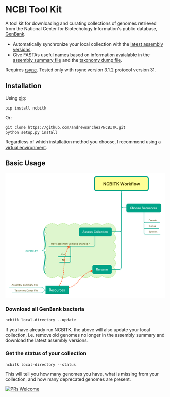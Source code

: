 # NCBI Tool Kit

A tool kit for downloading and curating collections of genomes retrieved from the  National Center for Biotechology Information's public database, [GenBank](https://www.ncbi.nlm.nih.gov/).

   - Automatically synchronize your local collection with the [latest assembly versions](https://www.ncbi.nlm.nih.gov/genome/doc/ftpfaq/#current).
   - Give FASTAs useful names based on information avaialable in the [assembly summary file](ftp://ftp.ncbi.nlm.nih.gov/genomes/README_assembly_summary.txt) and the [taxonomy dump file](ftp://ftp.ncbi.nlm.nih.gov/pub/taxonomy/taxdump_readme.txt).

Requires [rsync](https://rsync.samba.org/).  Tested only with rsync version 3.1.2  protocol version 31.

## Installation

Using [pip](https://packaging.python.org/installing/):

```
pip install ncbitk
```

Or:

```
git clone https://github.com/andrewsanchez/NCBITK.git
python setup.py install
```

Regardless of which installation method you choose, I recommend using a [virtual environment](http://python-guide-pt-br.readthedocs.io/en/latest/dev/virtualenvs/).

## Basic Usage

![NCBITK Workflow](/images/NCBITK-Workflow.png)

### Download all GenBank bacteria

```
ncbitk local-directory --update
```

If you have already run NCBITK, the above will also update your local collection, i.e. remove old genomes no longer in the assembly summary and download the latest assembly versions.

### Get the status of your collection

```
ncbitk local-directory --status
```

This will tell you how many genomes you have, what is missing from your collection, and how many deprecated genomes are present.


[![PRs Welcome](https://img.shields.io/badge/PRs-welcome-brightgreen.svg?style=flat-square)](http://makeapullrequest.com)

